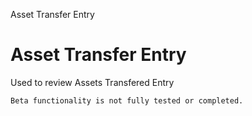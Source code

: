 
Asset Transfer Entry
# Asset Transfer Entry


Used to review Assets Transfered Entry 

```
Beta functionality is not fully tested or completed.
```